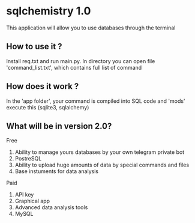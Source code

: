 # sqlchemistry 1.0
 This application will allow you to use databases through the terminal

## How to use it ?

Install req.txt and run main.py.
In directory you can open file 'command_list.txt', which contains full list of command

## How does it work ?

In the 'app folder', your command is compiled into SQL code and 'mods' execute this (sqlite3, sqlalchemy)

## What will be in version 2.0?

Free
1. Ability to manage yours databases by your own telegram private bot
2. PostreSQL
3. Ability to upload huge amounts of data by special commands and files
4. Base instuments for data analysis

Paid
1. API key
2. Graphical app
3. Advanced data analysis tools
4. MySQL
